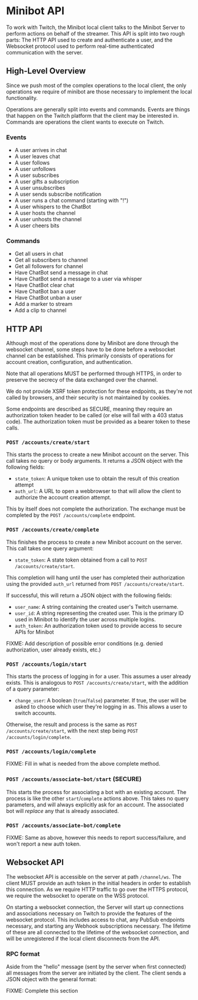 # Minibot API

To work with Twitch, the Minibot local client talks to the Minibot Server to perform actions on behalf of the streamer. This API is split into two rough parts: The HTTP API used to create and authenticate a user, and the Websocket protocol used to perform real-time authenticated communication with the server.

## High-Level Overview

Since we push most of the complex operations to the local client, the only operations we require of minibot are those necessary to implement the local functionality.

Operations are generally split into events and commands. Events are things that happen on the Twitch platform that the client may be interested in. Commands are operations the client wants to execute on Twitch.

### Events

- A user arrives in chat
- A user leaves chat
- A user follows
- A user unfollows
- A user subscribes
- A user gifts a subscription
- A user unsubscribes
- A user sends subscribe notification
- A user runs a chat command (starting with "!")
- A user whispers to the ChatBot
- A user hosts the channel
- A user unhosts the channel
- A user cheers bits

### Commands

- Get all users in chat
- Get all subscribers to channel
- Get all followers for channel
- Have ChatBot send a message in chat
- Have ChatBot send a message to a user via whisper
- Have ChatBot clear chat
- Have ChatBot ban a user
- Have ChatBot unban a user
- Add a marker to stream
- Add a clip to channel

## HTTP API

Although most of the operations done by Minibot are done through the websocket channel, some steps have to be done before a websocket channel can be established. This primarily consists of operations for account creation, configuration, and authentication.

Note that all operations MUST be performed through HTTPS, in order to preserve the secrecy of the data exchanged over the channel.

We do not provide XSRF token protection for these endpoints, as they're not called by browsers, and their security is not maintained by cookies.

Some endpoints are described as SECURE, meaning they require an authorization token header to be called (or else will fail with a 403 status code). The authorization token must be provided as a bearer token to these calls.

### `POST /accounts/create/start`

This starts the process to create a new Minibot account on the server. This call takes no query or body arguments. It returns a JSON object with the following fields:

- `state_token`: A unique token use to obtain the result of this creation attempt
- `auth_url`: A URL to open a webbrowser to that will allow the client to authorize the account creation attempt.

This by itself does not complete the authorization. The exchange must be completed by the `POST /accounts/complete` endpoint.

### `POST /accounts/create/complete`

This finishes the process to create a new Minibot account on the server. This call takes one query argument:

- `state_token`: A state token obtained from a call to `POST /accounts/create/start`.

This completion will hang until the user has completed their authorization using the provided `auth_url` returned from `POST /accounts/create/start`.

If successful, this will return a JSON object with the following fields:

- `user_name`: A string containing the created user's Twitch username.
- `user_id`: A string representing the created user. This is the primary ID used in Minibot to identify the user across multiple logins.
- `auth_token`: An authorization token used to provide access to secure APIs for Minibot

FIXME: Add description of possible error conditions (e.g. denied authorization, user already exists, etc.)

### `POST /accounts/login/start`

This starts the process of logging in for a user. This assumes a user already exists. This is analogous to `POST /accounts/create/start`, with the addition of a query parameter:

- `change_user`: A boolean (`true`/`false`) parameter. If true, the user will be asked to choose which user they're logging in as. This allows a user to switch accounts.

Otherwise, the result and process is the same as `POST /accounts/create/start`, with the next step being `POST /accounts/login/complete`.

### `POST /accounts/login/complete`

FIXME: Fill in what is needed from the above complete method.

### `POST /accounts/associate-bot/start` (SECURE)

This starts the process for associating a bot with an existing account. The process is like the other `start`/`complete` actions above. This takes no query parameters, and will always explicitly ask for an account. The associated bot will _replace_ any that is already associated.

### `POST /accounts/associate-bot/complete`

FIXME: Same as above, however this needs to report success/failure, and won't report a new auth token.

## Websocket API

The websocket API is accessible on the server at path `/channel/ws`. The client MUST provide an auth token in the initial headers in order to establish this connection. As we require HTTP traffic to go over the HTTPS protocol, we require the websocket to operate on the WSS protocol.

On starting a websocket connection, the Server will start up connections and associations necessary on Twitch to provide the features of the websocket protocol. This includes access to chat, any PubSub endpoints necessary, and starting any Webhook subscriptions necessary. The lifetime of these are all connected to the lifetime of the websocket connection, and will be unregistered if the local client disconnects from the API.

### RPC format

Aside from the "hello" message (sent by the server when first connected) all messages from the server are initiated by the client. The client sends a JSON
object with the general format:

FIXME: Complete this section

